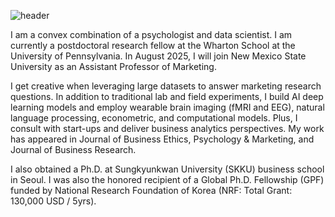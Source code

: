 ![header](https://github.com/user-attachments/assets/ea0918f5-8424-4d1c-a508-9a5c8cfa7a29)

I am a convex combination of a psychologist and data scientist. I am currently a postdoctoral research fellow at the Wharton School at the University of Pennsylvania. In August 2025, I will join New Mexico State University as an Assistant Professor of Marketing.

I get creative when leveraging large datasets to answer marketing research questions. In addition to traditional lab and field experiments, I build AI deep learning models and employ wearable brain imaging (fMRI and EEG), natural language processing, econometric, and computational models. Plus, I consult with start-ups and deliver business analytics perspectives. My work has appeared in Journal of Business Ethics, Psychology & Marketing, and Journal of Business Research. 

I also obtained a Ph.D. at Sungkyunkwan University (SKKU) business school in Seoul. I was also the honored recipient of a Global Ph.D. Fellowship (GPF) funded by National Research Foundation of Korea (NRF: Total Grant: 130,000 USD / 5yrs).  
